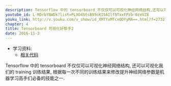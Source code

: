 ```yaml
---
description: Tensorflow 中的 tensorboard 不仅仅可以可视化神经网络结构,还可以可视化我们的 training 训练结果,根据每一次不同的训练结果来修改提升神经网络参数是机器学习高手们必备的技能之一.
youtube_id: L-RDrbYNWDk?list=PLXO45tsB95cKI5AIlf5TxxFPzb-0zeVZ8
youku_link: http://v.youku.com/v_show/id_XMTYxMTcxODYyMA==.html?f=27327189&o=1
chapter: 4
title: Tensorboard 可视化好帮手2
date: 2016-11-3
---
```

* 学习资料:
  * [相关代码](https://github.com/MorvanZhou/tutorials/tree/master/tensorflowTUT/tf15_tensorboard)
  
Tensorflow 中的 tensorboard 不仅仅可以可视化神经网络结构,
还可以可视化我们的 training 训练结果,
根据每一次不同的训练结果来修改提升神经网络参数是机器学习高手们必备的技能之一.

